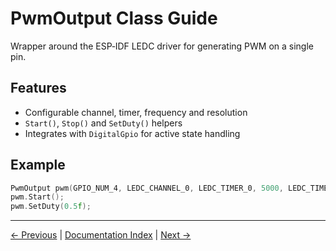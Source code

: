 # PwmOutput Class Guide

Wrapper around the ESP‑IDF LEDC driver for generating PWM on a single pin.

## Features
- Configurable channel, timer, frequency and resolution
- `Start()`, `Stop()` and `SetDuty()` helpers
- Integrates with `DigitalGpio` for active state handling

## Example
```cpp
PwmOutput pwm(GPIO_NUM_4, LEDC_CHANNEL_0, LEDC_TIMER_0, 5000, LEDC_TIMER_13_BIT);
pwm.Start();
pwm.SetDuty(0.5f);
```

---

[← Previous](FlexCan.md) | [Documentation Index](index.md) | [Next →](PeriodicTimer.md)
